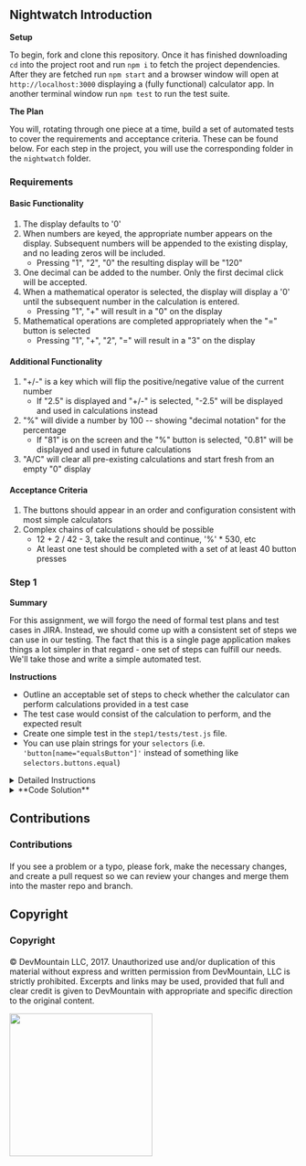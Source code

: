 
## Nightwatch Introduction

**Setup**

To begin, fork and clone this repository. Once it has finished downloading `cd` into the project root and run `npm i` to fetch the project dependencies. After they are fetched run `npm start` and a browser window will open at `http://localhost:3000` displaying a (fully functional) calculator app. In another terminal window run `npm test` to run the test suite.

**The Plan**

You will, rotating through one piece at a time, build a set of automated tests to cover the requirements and acceptance criteria.  These can be found below.  For each step in the project, you will use the corresponding folder in the `nightwatch` folder.

### Requirements

#### Basic Functionality

1. The display defaults to '0'
1. When numbers are keyed, the appropriate number appears on the display.  Subsequent numbers will be appended to the existing display, and no leading zeros will be included.
   * Pressing "1", "2", "0" the resulting display will be "120"
1. One decimal can be added to the number.  Only the first decimal click will be accepted.
1. When a mathematical operator is selected, the display will display a '0' until the subsequent number in the calculation is entered.
   * Pressing "1", "+" will result in a "0" on the display
1. Mathematical operations are completed appropriately when the "=" button is selected
   * Pressing "1", "+", "2", "=" will result in a "3" on the display

#### Additional Functionality

1. "+/-" is a key which will flip the positive/negative value of the current number
   * If "2.5" is displayed and "+/-" is selected, "-2.5" will be displayed and used in calculations instead
1. "%" will divide a number by 100 -- showing "decimal notation" for the percentage
   * If "81" is on the screen and the "%" button is selected, "0.81" will be displayed and used in future calculations
1. "A/C" will clear all pre-existing calculations and start fresh from an empty "0" display

#### Acceptance Criteria

1. The buttons should appear in an order and configuration consistent with most simple calculators
1. Complex chains of calculations should be possible
   * 12 + 2 / 42 - 3, take the result and continue, '%' * 530, etc
   * At least one test should be completed with a set of at least 40 button presses 


### Step 1

**Summary**

For this assignment, we will forgo the need of formal test plans and test cases in JIRA.  Instead, we should come up with a consistent set of steps we can use in our testing.  The fact that this is a single page application makes things a lot simpler in that regard - one set of steps can fulfill our needs.  We'll take those and write a simple automated test.

**Instructions**

* Outline an acceptable set of steps to check whether the calculator can perform calculations provided in a test case
* The test case would consist of the calculation to perform, and the expected result
* Create one simple test in the `step1/tests/test.js` file.
* You can use plain strings for your `selectors` (i.e. `'button[name="equalsButton"]'` instead of something like `selectors.buttons.equal`)

<details>

<summary> Detailed Instructions </summary>

Based on the above rules, an effective set of test steps would be something like the following:

> 1. Click the listed buttons in sequence 
> 1. The display should update correctly after each button press

Super simple, but it would get the job done.

A matching test case could be like the following:

> **Precondition**: Open the calculator.  The calculation for the test is 2+2

> **Postcondition**: The displayed result is 4

Simplicity at its best, right?

Your `test.js` file already exists in the `nightwatch/step1/tests` folder, and is configured with its `beforeEach`, `after`, etc.  Now you can add a test.  You can start is with something like the following:

```js
//In nightwatch, tests are "properties" of the exported "test object", and the name of the test is the property's "key" while the test function is the "value".
'2+2=4' : browser => {
	
}
```

Populating the test ought to be fairly straightforward.  We need to click buttons, then read the finish.  Use the **Inspector** tool in Google Chrome to build your selectors.  Remember when building your selector that any CSS selector will work (you can get more info [here](https://www.w3schools.com/cssref/css_selectors.asp) on building selectors), but the ones that follow a `tag[attributeName=attributeValue]` format are the most effective in my experience.  These will help Nightwatch EXACTLY what element (item in the page) to interact with.  For any test, you need selectors for anything you interact with, as well as anything you need to read/verify.  If I were going to pull selectors from this project, for the test case listed above, they'd probably be:

* `'button[name="2Button"]'`
* `'button[name="addButton"]'`
* `'button[name="equalsButton"]'`
* `'button[name="4Button"]'`
* `'span[name="result"]'`

Now I have all I need to automate a test.

1. A test case that includes data
1. A test procedure / test steps
1. Selectors

Using `NightwatchJS` functions to write this test out, I should only need two.  `.click()` and `.expect.element().text.to.equal()`.  Both are properties of the `browser` object and work as follows:

`.click()`
> Only needs a selector as an argument, i.e. `.click('button[name="equalsButton"]')`

`.expect.element().text.to.equal()`
> A combination of functions, technically, all you really need to know is that the `.element()` part needs a selector, from which it will pull the text value.  The `.equal()` needs the value we expect to find in the element's text.  I.e. `.expect.element('span[name="result"]').text.to.equal('4')`
> Note: while you can chain `.click()`s and other functions one after another without having to type `browser` again, an `.expect` of any sort ends the chain.

Using these two bits of functionality from Nightwatch, I can write the simple test below.

```js
//In nightwatch, tests are "properties" of the exported "test object", and the name of the test is the property's "key" while the test function is the "value".
'2+2=4' : browser => {
	//I click all the appropriate buttons and check the display for the appropriate results, per the steps of my test case
	browser
		.click('button[name="2Button"]')
		.expect.element('span[name="result"]').text.to.equal('2')
	browser
		.click('button[name="addButton"]')
		.expect.element('span[name="result"]').text.to.equal('0')
	browser
		.click('button[name="2Button"]')
		.expect.element('span[name="result"]').text.to.equal('2')
	browser
		.click('button[name="equalsButton"]')
		.expect.element('span[name="result"]').text.to.equal('4')
}
```

After I've saved this test, I can run the `step1` tests using the command `npm run step1`.  Your results should look like this:

<img src="https://raw.githubusercontent.com/devmtn-aj/nightwatch-introduction/solution/readme-assets/step1Results.png"/>

If you have any errors to debug, you can do so... You can also check your code against the solution below.

</details>

<details>

<summary> **Code Solution** </summary>

<details>

<summary> <code> tests.js </code> </summary>

```js
module.exports = {
    beforeEach : browser => {
        browser.url('http://localhost:3000')
    },
    after : browser => {
        browser.end()
    },'2+2=4' : browser => {
        //I click all the appropriate buttons and check the display for the appropriate results, per the steps of my test case
        browser
            .click('button[name="2Button"]')
            .expect.element('span[name="result"]').text.to.equal('2')
        browser
            .click('button[name="addButton"]')
            .expect.element('span[name="result"]').text.to.equal('0')
        browser
            .click('button[name="2Button"]')
            .expect.element('span[name="result"]').text.to.equal('2')
        browser
            .click('button[name="equalsButton"]')
            .expect.element('span[name="result"]').text.to.equal('4')
    }
}
```

</details>

</details>

## Contributions

### Contributions

#### 
 
If you see a problem or a typo, please fork, make the necessary changes, and create a pull request so we can review your changes and merge them into the master repo and branch.

## Copyright

### Copyright

#### 

© DevMountain LLC, 2017. Unauthorized use and/or duplication of this material without express and written permission from DevMountain, LLC is strictly prohibited. Excerpts and links may be used, provided that full and clear credit is given to DevMountain with appropriate and specific direction to the original content.

<img src="https://devmounta.in/img/logowhiteblue.png" width="250">
